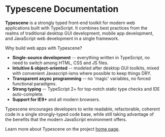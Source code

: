 # Typescene Documentation
<!-- docTitle: Typescene toolkit -->
<!-- topic: Overview -->
<!-- id: overview -->
<!-- sort: 01 -->

**Typescene** is a strongly typed front-end toolkit for modern web applications built with TypeScript. It combines best practices from the realms of traditional desktop GUI development, mobile app development, and JavaScript web development in a single framework.

Why build web apps with Typescene?

* **Single-source development** -- everything written in TypeScript, no need to switch among HTML, CSS and JS files.
* **Intuitive & object-oriented** -- modeled after desktop GUI toolkits, mixed with convenient Javascript-isms where possible to keep things DRY.
* **Transparent async programming** -- no 'magic' variables, no forced functional paradigms.
* **Strong typing** -- TypeScript 2+ for top-notch static type checks and IDE auto-complete.
* **Support for IE9+** and all modern browsers.

Typescene encourages developers to write readable, refactorable, coherent code in a single strongly-typed code base, while still taking advantage of the benefits that the modern JavaScript environment offers.

Learn more about Typescene on the project [home page](http://typescene.org).
